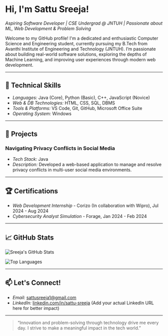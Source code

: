 # Hi, I'm Sattu Sreeja!

*Aspiring Software Developer | CSE Undergrad @ JNTUH | Passionate about ML, Web Development & Problem Solving*

Welcome to my GitHub profile! I'm a dedicated and enthusiastic Computer Science and Engineering student, currently pursuing my B.Tech from Avanthi Institute of Engineering and Technology (JNTUH). I’m passionate about building real-world software solutions, exploring the depths of Machine Learning, and improving user experiences through modern web development.

---

## 🔧 Technical Skills
- *Languages:* Java (Core), Python (Basic), C++, JavaScript (Novice)
- *Web & DB Technologies:* HTML, CSS, SQL, DBMS
- *Tools & Platforms:* VS Code, Git, GitHub, Microsoft Office Suite
- *Operating System:* Windows

---

## 🌟 Projects
### Navigating Privacy Conflicts in Social Media
- *Tech Stack:* Java
- *Description:* Developed a web-based application to manage and resolve privacy conflicts in multi-user social media environments.

---

## 🏆 Certifications
- *Web Development Internship* - Corizo (In collaboration with Wipro), Jul 2024 - Aug 2024
- *Cybersecurity Analyst Simulation* - Forage, Jan 2024 - Feb 2024

---

## 📈 GitHub Stats

![Sreeja's GitHub Stats](https://github-readme-stats.vercel.app/api?username=sithut&show_icons=true&theme=default)

![Top Languages](https://github-readme-stats.vercel.app/api/top-langs/?username=sithut&layout=compact)

---

## 📫 Let's Connect!
- *Email:* [sattusreeja1@gmail.com](mailto:sattusreeja1@gmail.com)
- *LinkedIn:* [linkedin.com/in/sattu-sreeja](#) (Add your actual LinkedIn URL here for better impact)

---

> “Innovation and problem-solving through technology drive me every day. I strive to make a meaningful impact in the tech world.”
